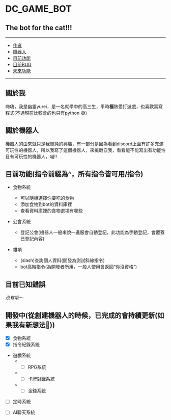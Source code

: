 # DC_GAME_BOT
## The bot for the cat!!!
*****
* [作者](#author)
* [機器人](#bot)
* [目前功能](#command)
* [目前BUG](#error)
* [未來功能](#for_updata)
*****
<h2 id="author">關於我</h2>

嗨嗨，我是幽靈yurei，是一名就學中的高三生，平時**極**熱愛打遊戲，也喜歡寫寫程式(不過現在比較會的也只有python 😅)

<h2 id="bot">關於機器人</h2>

機器人的由來就只是我單純的興趣，有一部分是因為看到discord上面有許多充滿可玩性的機器人，所以我寫了這個機器人，來挑戰自我，看看能不能寫出有功能性且有可玩性的機器人，喵!!

<h2 id="command">目前功能(指令前綴為^，所有指令皆可用/指令)</h2>

* 食物系統
  * 可以隨機選擇你要吃的食物
  * 添加食物到bot的資料庫裡
  * 查看資料庫裡的食物選項有哪些

* 公會系統
  * 登記公會(機器人一般來說一進服會自動登記，此功能為手動登記，會覆蓋已登記內容)

* 雜項
  * (slash)查詢個人資料(開發為測試斜線指令)
  * bot高階指令(為開發者所用，一般人使用會返回“你沒資格”)

<h2 id="error">目前已知錯誤</h2>

_沒有哦～_

<h2 id="for_updata">開發中(從創建機器人的時候，已完成的會持續更新(如果我有新想法🤧))</h2>

- [x] 食物系統
- [x] 指令紀錄系統
* 遊戲系統
  * - [ ] RPG系統
  * - [ ] 卡牌對戰系統
  * - [ ] 金錢系統
- [ ] 定時系統
- [ ] AI聊天系統

